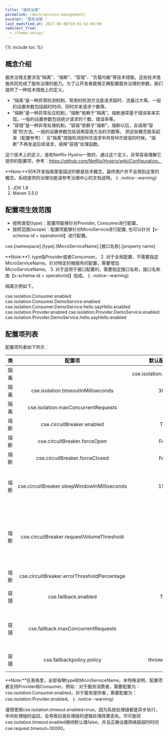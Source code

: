 ```yaml
---
title: "服务治理"
permalink: /docs/service-management/
excerpt: "服务治理."
last_modified_at: 2017-06-06T10:01:43-04:00
redirect_from:
  - /theme-setup/
---
```


{% include toc %}

## 概念介绍
服务治理主要涉及“隔离”、“熔断”、“容错”、“负载均衡”等技术措施，这些技术措施共同完成了服务治理的能力。为了让开发者能够正确配置服务治理的参数，我们提供了一种技术措施上的定义。

- “隔离”是一种异常检测机制，常用的检测方法是请求超时、流量过大等。一般的设置参数包括超时时间、同时并发请求个数等。
- “熔断”是一种异常反应机制，“熔断”依赖于“隔离”。熔断通常基于错误率来实现。一般的设置参数包括统计请求的个数、错误率等。
- “容错”是一种异常处理机制，“容错”依赖于“熔断”。熔断以后，会调用“容错”的方法。一般的设置参数包括调用容错方法的次数等。
把这些概念联系起来（配置参考)： 当"隔离"措施检测到N次请求中共有M次错误的时候，"熔断"不再发送后续请求，调用"容错"处理函数。

这个技术上的定义，是和Netflix Hystrix一致的，通过这个定义，非常容易理解它提供的配置项，参考：https://github.com/Netflix/Hystrix/wiki/Configuration。

**Note:**SDK开发指南里面描述的都是技术概念，最终用户并不会用到这里的概念。系统提供的治理功能请参考治理中心的文档说明。
{: .notice--warning}

1. JDK 1.8
2. Maven 3.5.0 


## 配置项生效范围

- 按照类型(type)：配置项能够针对Provider, Consumer进行配置。
- 按照范围(scope)：配置项能够针对MicroService进行配置, 也可以针对【x-schema-id + operationId】进行配置。

cse.[namespace].[type].[MicroServiceName].[接口名称].[property name]

**Note:**1. type指Provider或者Consumser。
2. 对于全局配置，不需要指定MicroServiceName。针对特定的微服务的配置，需要增加MicroServiceName。
3. 对于适用于接口配置的，需要指定接口名称，接口名称由【x-schema-id + operationId】组成。
{: .notice--warning}

隔离示例如下。

cse.isolation.Consumer.enabled
cse.isolation.Consumer.DemoService.enabled
cse.isolation.Consumer.DemoService.hello.sayHello.enabled
cse.isolation.Provider.enabled
cse.isolation.Provider.DemoService.enabled
cse.isolation.Provider.DemoService.hello.sayHello.enabled

## 配置项列表

配置项列表如下所示：

|类|配置项|默认配置值参考|说明|
|:----:|:----:|:----:|:-----:|
|隔离||cse.isolation.timeout.enabled|FALSE|是否启用超时检测。|
|隔离|cse.isolation.timeoutInMilliseconds|30000|超时时间，超过时间，记录一次错误。|
|隔离|cse.isolation.maxConcurrentRequests|10|通过并发数检测错误。配置最大并发数。|
|熔断|cse.circuitBreaker.enabled|TRUE|是否启用熔断措施。|
|熔断|cse.circuitBreaker.forceOpen|FALSE|不管失败次数，都进行熔断。|
|熔断|cse.circuitBreaker.forceClosed|FALSE|任何时候都不熔断，forceOpen优先。|
|熔断|cse.circuitBreaker.sleepWindowInMilliseconds|15000|熔断后，多长时间恢复。恢复后，会重新计算失败情况。注意：如果恢复后的调用立即失败，那么会立即重新进入熔断。
|熔断|cse.circuitBreaker.requestVolumeThreshold|20|10s内统计的请求个数，10s内统计的请求必须大于这个值，并且错误率达到阈值的时候才熔断。由于10秒还会被划分为10个1秒的统计周期，经过1s中后才会开始计算错误率，因此从调用开始至少经过1s，才会发生熔断。|
|熔断|cse.circuitBreaker.errorThresholdPercentage|50|错误率，达到错误率的时候熔断。|
|容错|cse.fallback.enabled|TRUE|是否启用出错后的故障处理措施。支持返回null和抛出Exception两种处理措施。|
|容错|cse.fallback.maxConcurrentRequests|10|并发调用容错处理措施（cse.fallbackpolicy.policy）的请求数。超过这个值，不再调用处理措施，直接返回异常。|
|容错|cse.fallbackpolicy.policy|throwexception|出错后的处理策略，默认抛出异常。可选值有：returnnull，throwexception|
 
**Note:**在表格里，全部省略type和MicroServiceName。未特殊说明，配置项都支持Provider和Consumer。例如：对于服务消费者，需要配置为：cse.isolation.Consumer.enabled，对于服务提供者，需要配置为：cse.isolation.Provider.enabled。
{: .notice--warning}

 谨慎使用cse.isolation.timeout.enabled=true。因为系统处理链都是异步执行，中间处理链的返回，会导致后面处理链的逻辑处理效果丢失。尽可能将cse.isolation.timeout.enabled保持默认值false，并且正确设置网络层超时时间cse.request.timeout=30000。